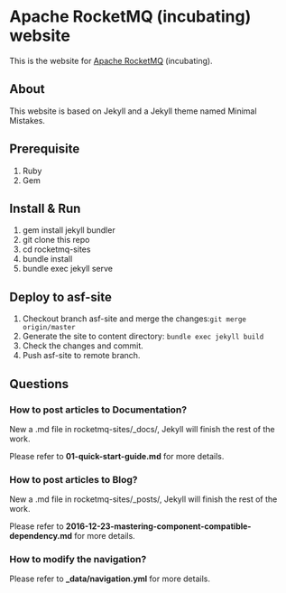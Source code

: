 # Apache RocketMQ (incubating) website

This is the website for [Apache RocketMQ](	http://rocketmq.apache.org/) (incubating).

## About
This website is based on Jekyll and a Jekyll theme named Minimal Mistakes.

## Prerequisite
1. Ruby
2. Gem

## Install & Run
1. gem install jekyll bundler
2. git clone this repo
3. cd rocketmq-sites
4. bundle install
5. bundle exec jekyll serve

## Deploy to asf-site
1. Checkout branch asf-site and merge the changes:`git merge origin/master`
2. Generate the site to content directory: `bundle exec jekyll build`
3. Check the changes and commit.
4. Push asf-site to remote branch.

## Questions

### How to post articles to **Documentation**?
New a .md file in rocketmq-sites/_docs/, Jekyll will finish the rest of the work.

Please refer to **01-quick-start-guide.md** for more details.

### How to post articles to **Blog**?
New a .md file in rocketmq-sites/_posts/, Jekyll will finish the rest of the work.

Please refer to **2016-12-23-mastering-component-compatible-dependency.md** for more details.

### How to modify the navigation?
Please refer to **_data/navigation.yml** for more details.
